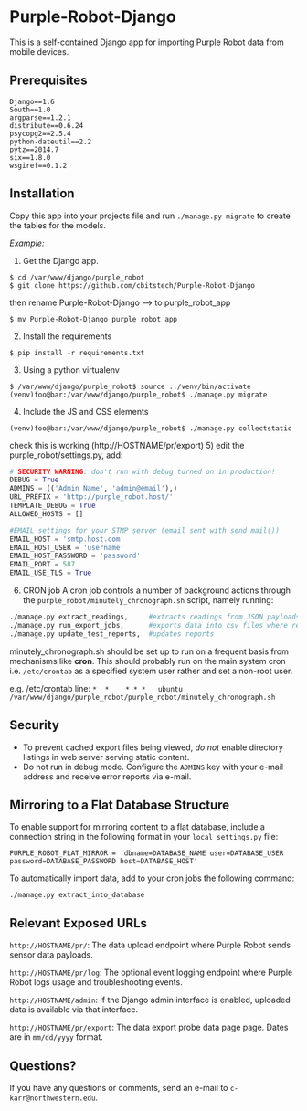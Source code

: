Purple-Robot-Django
===================

This is a self-contained Django app for importing Purple Robot data from mobile devices.

Prerequisites
-------------

```
Django==1.6
South==1.0
argparse==1.2.1
distribute==0.6.24
psycopg2==2.5.4
python-dateutil==2.2
pytz==2014.7
six==1.8.0
wsgiref==0.1.2
```

Installation
------------

Copy this app into your projects file and run `./manage.py migrate` to create the tables for the models.

*Example:*

1) Get the Django app.
```
$ cd /var/www/django/purple_robot
$ git clone https://github.com/cbitstech/Purple-Robot-Django
```
  then rename Purple-Robot-Django --> to purple_robot_app
```
$ mv Purple-Robot-Django purple_robot_app
```
2) Install the requirements
```
$ pip install -r requirements.txt
```
3) Using a python virtualenv
```
$ /var/www/django/purple_robot$ source ../venv/bin/activate
(venv)foo@bar:/var/www/django/purple_robot$ ./manage.py migrate
```
4) Include the JS and CSS elements
```
(venv)foo@bar:/var/www/django/purple_robot$ ./manage.py collectstatic
```
check this is working (http://HOSTNAME/pr/export)
5) edit the purple_robot/settings.py, add:
```py
# SECURITY WARNING: don't run with debug turned on in production!
DEBUG = True
ADMINS = (('Admin Name', 'admin@email'),)
URL_PREFIX = 'http://purple_robot.host/'
TEMPLATE_DEBUG = True
ALLOWED_HOSTS = []

#EMAIL settings for your STMP server (email sent with send_mail())
EMAIL_HOST = 'smtp.host.com'
EMAIL_HOST_USER = 'username'
EMAIL_HOST_PASSWORD = 'password'
EMAIL_PORT = 587
EMAIL_USE_TLS = True
```

6) CRON job
A cron job controls a number of background actions through the `purple_robot/minutely_chronograph.sh` script, namely running:
```sh
./manage.py extract_readings,     #extracts readings from JSON payloads
./manage.py run_export_jobs,      #exports data into csv files where requested
./manage.py update_test_reports,  #updates reports
```
minutely_chronograph.sh should be set up to run on a frequent basis from mechanisms like **cron**. This should probably run on the main system cron i.e. `/etc/crontab` as a specified system user rather and set a non-root user.

e.g. /etc/crontab line:
```*  *    * * *   ubuntu  /var/www/django/purple_robot/purple_robot/minutely_chronograph.sh```

Security
--------
* To prevent cached export files being viewed, *do not* enable directory listings in web server serving static content.
* Do not run in debug mode. Configure the `ADMINS` key with your e-mail address and receive error reports via e-mail.

Mirroring to a Flat Database Structure
---------------------
To enable support for mirroring content to a flat database, include a connection string in the following format in your `local_settings.py` file:

```PURPLE_ROBOT_FLAT_MIRROR = 'dbname=DATABASE_NAME user=DATABASE_USER password=DATABASE_PASSWORD host=DATABASE_HOST'```

To automatically import data, add to your cron jobs the following command:

```./manage.py extract_into_database```

Relevant Exposed URLs
---------------------

`http://HOSTNAME/pr/`: The data upload endpoint where Purple Robot sends sensor data payloads.

`http://HOSTNAME/pr/log`: The optional event logging endpoint where Purple Robot logs usage and troubleshooting events.

`http://HOSTNAME/admin`: If the Django admin interface is enabled, uploaded data is available via that interface.

`http://HOSTNAME/pr/export`: The data export probe data page page. Dates are in `mm/dd/yyyy` format.

Questions?
----------

If you have any questions or comments, send an e-mail to `c-karr@northwestern.edu`.
